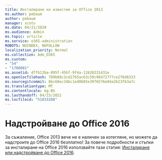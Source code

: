 ```yaml
---
title: Инсталиране на известие за Office 2013
ms.author: pebaum
author: pebaum
manager: scotv
ms.date: 04/21/2020
ms.audience: Admin
ms.topic: article
ms.service: o365-administration
ROBOTS: NOINDEX, NOFOLLOW
localization_priority: Normal
ms.collection: Adm_O365
ms.custom:
- "54"
- "1700001"
ms.assetid: d7fb12ba-895f-45bf-9f4a-12620231d31e
ms.openlocfilehash: 789b68c3cd2765ac63c59c964727f7ce2f6d6333
ms.sourcegitcommit: 8bc60ec34bc1e40685e3976576e04a2623f63a7c
ms.translationtype: MT
ms.contentlocale: bg-BG
ms.lasthandoff: 04/15/2021
ms.locfileid: "51833208"
---
```

# <a name="upgrade-to-office-2016"></a>Надстройване до Office 2016

За съжаление, Office 2013 вече не е наличен за изтегляне, но можете да надстроите до Office 2016 безплатно! За повече подробности и стъпки за инсталиране на Office 2016 използвайте тази статия: [Инсталиране или надстройване до Office 2016](https://support.office.com/article/Office-2013-is-no-longer-available-for-installation-with-an-Office-365-subscription-de68fd95-553a-4c38-b1b5-e4205b96fc75.aspx).
  